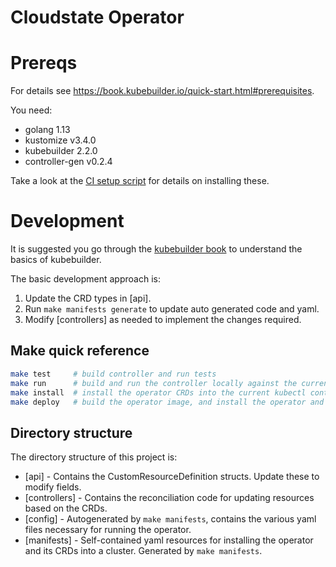 # Cloudstate Operator

# Prereqs

For details see https://book.kubebuilder.io/quick-start.html#prerequisites.

You need:
* golang 1.13
* kustomize v3.4.0
* kubebuilder 2.2.0
* controller-gen v0.2.4

Take a look at the [CI setup script](../ci/setup-devtools.sh) for details on installing these.

# Development

It is suggested you go through the [kubebuilder book](https://book.kubebuilder.io) to understand the
basics of kubebuilder.

The basic development approach is:

1. Update the CRD types in [api].
2. Run `make manifests generate` to update auto generated code and yaml.
3. Modify [controllers] as needed to implement the changes required.

## Make quick reference

``` sh
make test     # build controller and run tests
make run      # build and run the controller locally against the current kubectl context
make install  # install the operator CRDs into the current kubectl context
make deploy   # build the operator image, and install the operator and CRD yaml into the current kubectl context
```

## Directory structure

The directory structure of this project is:

* [api] - Contains the CustomResourceDefinition structs. Update these to modify fields.
* [controllers] - Contains the reconciliation code for updating resources based on the CRDs.
* [config] - Autogenerated by `make manifests`, contains the various yaml files necessary for running the
  operator.
* [manifests] - Self-contained yaml resources for installing the operator and its CRDs into a
  cluster. Generated by `make manifests`.

